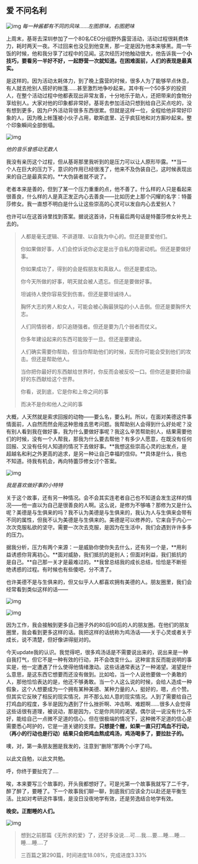 ## 爱 不问名利

![img](http://mmbiz.qpic.cn/mmbiz/cicG9K6Wf5FbpU8iaUMgQQcFAVRNJttsKv89icUyPZuIoFlUpa9seLeicBObZHPRbrD1ROsd2yu5RQ1HTQialgzzzSQ/640?wx_fmt=jpeg&tp=webp&wxfrom=5&wx_lazy=1)
*每一种酱都有不同的风味……左图原味，右图肥味*

上周末，基哥去深圳参加了一个80名CEO分组野外露营活动，活动过程很耗费体力，耗时两天一夜。不过回来也没见到他变黑，那一定是因为他本来够黑。周一午饭的时候，他和我分享了过程中的见闻。这次经历对他触动很大，他告诉我一个**小技巧，要看另一半好不好，一起野营一次就知道。在困难面前，人们的表现是最真实。**

是这样的。因为活动太耗体力，到了晚上露营的时候，很多人为了能够早点休息，有人就去抢别人搭好的帐篷……甚至激烈地争吵起来。其中有一个50多岁的投资人，在整个活动过程中他都表现出非常友善，十分地乐于助人，还把带来的食物分享给别人。大家对他的印象都非常好。基哥去参加活动只想到给自己买点吃的，没有想到更多，因为户外活动背很多东西很累。但就是这样一位，全程给他非常好印象的人，因为晚上帐篷被小伙子占用，歇斯底里、近乎疯狂地和对方厮吵起来。整个印象瞬间全部倒塌。

![img](http://mmbiz.qpic.cn/mmbiz/cicG9K6Wf5FbpU8iaUMgQQcFAVRNJttsKvbU4LshFwZvRbmYj30PFS5drmIeuKjfeD5JflSbSL6vXsk2MktvB3Fg/0?wx_fmt=gif&tp=webp&wxfrom=5&wx_lazy=1)

*他的音乐曾感动无数人*

我没有亲历这个过程，但从基哥那里我听到的是压力可以让人原形毕露。**当一个人在巨大的压力下，意识的作用已经很浅了，他来不及伪装自己，这时候表现出来的自己是最真实的。**大伪装者就不说了。

老者本来是善的，但到了某一个压力重重的点，他不善了。什么样的人只是看起来很善良，什么样的人是真正发正内心去善良——比如历史上那个闪耀的名字：特蕾莎修女。我一直想不明白是什么让这些崇高的心灵可以发自内心去爱别人？

也许可以在这首诗里找到答案。据说这首诗，只有最后两句话是特蕾莎修女补充上去的。

> 人都是毫无逻辑、不讲道理、以自我为中心的。但还是要爱他们。
>
> 你如果做好事，人们会控诉说你必定是出于自私的隐密动机。但还是要做好事。
>
> 你如果成功了，得到的会是假朋友和真敌人。但还是要成功。
>
> 你今天所做的好事，明天就会被人遗忘。但还是要做好事。
>
> 坦诚待人使你容易受到伤害。但还是要坦诚待人。
>
> 胸怀大志的男人和女人，可能会被心胸最狭隘的小人击倒。但还是要胸怀大志。
>
> 人们同情弱者，却只追随强者。但还是要为几个弱者而仗义。
>
> 你多年建设起来的东西可能毁于一旦。但还是要建设。
>
> 人们确实需要你帮助，但当你帮助他们的时候，反而你可能会受到他们的攻击。但还是帮助他人。
>
> 当你把你最好的东西献给世界时，你反而会被反咬一口。但你还是要把你最好的东西献给这个世界。
>
> 你看，说到底，它是你和上帝之间的事
>
> 而决不是你和他人之间的事

大概，人天然就是索求回报的动物——要么名，要么利。所以，在面对美德这件事情面前，人自然而然会用这种思维去思考问题。我帮助别人会得到什么好处呢？没有别人看到我在做好事，我为什么要做好事呢？我这么辛苦帮助别人，结果需要他们的时候，没有一个人帮我，那我为什么要去帮他？有多少人愿意，在既没有任何回报、又没有任何人知道的情况下去做好事。**我想这些崇高心灵的出发点，是超越名和利之外更高的追求，是另一种让自己幸福的信仰。**具体是什么，我也不知道。待我有机会，再向特蕾莎修女讨个答案。

![img](http://mmbiz.qpic.cn/mmbiz/cicG9K6Wf5FbpU8iaUMgQQcFAVRNJttsKvCrDmPfogkib6ib1EQU8mibS5lR9FWqOm3pprcTHFMiaUKc1icfSSNSbiaicMQ/640?wx_fmt=jpeg&tp=webp&wxfrom=5&wx_lazy=1)

*我是喜欢做好事的小特特*

关于这个故事，还有另一种情况。会不会其实连老者自己也不知道会发生这样的情况——他一直以为自己是很善良的人啊。这么说，是修为不够咯？那修为又是什么呢？美德是与生俱来的吗？我不认为美德是与生俱来的，我认为人与生俱来会带有不同的属性，但我不认为美德是与生俱来的。美德是可以修养的，它来自于内心一次次克服私欲的坚守。需要一次次去克服，是因为在生活中，我们会遇到许许多多的压力。

据我分析，压力有两个来源：一是威胁你使你失去什么，还有另一个是，**用利益诱惑你背离初心。**面对威胁，我们抵抗的是别人；但面对利益，我们抵抗的是自己。**自己那一关才是最难过的。**我曾总结我的成长总结，恰恰是不断拒绝诱惑的过程。有时候也有些傻吧，分不清了。

也许美德不是与生俱来的，但又似乎人人都喜欢拥有美德的人。朋友圈里，我们会经常看到类似这样的话——

![img](http://mmbiz.qpic.cn/mmbiz/cicG9K6Wf5FbpU8iaUMgQQcFAVRNJttsKvddVnVxiap94icT589MYRUoRRicz3LBqr6K4RPvM9yVyDaic06tsiaibicg7BQ/640?wx_fmt=jpeg&tp=webp&wxfrom=5&wx_lazy=1)

![img](http://mmbiz.qpic.cn/mmbiz/cicG9K6Wf5FbpU8iaUMgQQcFAVRNJttsKvQ44vIibGvxzPK67XFGRKgFfA9B0AO9TI8k9gugZgNsZzWKHFJQuiaY6w/640?wx_fmt=jpeg&tp=webp&wxfrom=5&wx_lazy=1)

因为工作，我会接触到更多自己圈子外的80后90后的人的朋友圈。在他们的朋友圈里，我会看到更多这样的话。我把这样的话统称为鸡汤话——关于心灵或者关于成长，说不清楚，但好像讲得挺对的。

今天update我的认识。我觉得吧，很多鸡汤话是不需要说出来的，说出来是一种自我打气，但它不是一种有效的行动，并不会改变什么。这种宣言反而能说明的事实是，他一定遭遇了什么使得他情绪激动。这些话通常表达了一种渴望。渴望是什么意思，是这东西它想要而还没有做到。比如哈，当一个人说他要做一个勇敢的人，那他恰恰表达的是，他还不够勇敢。当一个人这么说的时候，会给人造成一种假象，这个人想要成为一个拥有某种美德、某种力量的人，挺好的，嗯，点个赞。但其实它反映了相反的现实情况，并不那么如人意的现实情况。人到了需要给自己打鸡血的程度，多半是因为遇到了什么挫折啊、冲击啊、难题啊……很多人会觉得这些话很有道理，被说动，那是因为，它是你共同的渴望。偶尔说一说没有什么不好，能给自己一点微不足道的信心，但在很极端的情况下，这种微不足道的信心是需要悉心呵护的，它是一道关键的支撑。**只想提个醒，如果一直只打鸡血不行动，（再小的行动也是行动）结果只会把鸡血熬成鸡汤，鸡汤喝多了，要拉肚子的。**

噢，对，第一条朋友圈是我发的，注意到“删除”那两个小字了吗。

以此文自勉，以此文共勉。

呼，你终于要扯完了....

唉，本来要写三个故事的，开头我都想好了。可是光第一个故事我就写了二千字，醉了醉了，要睡了。下一个故事我们聊一聊，到底我们应该全力以赴还是平衡生活。比如对考研这件事情，是没日没夜地学有效，还是劳逸结合地学有效。

**晚安。正酣睡的人们。**

![img](http://mmbiz.qpic.cn/mmbiz/cicG9K6Wf5FbpU8iaUMgQQcFAVRNJttsKvtvqVqMnFFxkIQL12AoGWNApl5mZf45zKibPxlG30QVribDe3kVH0hlHA/640?wx_fmt=jpeg&tp=webp&wxfrom=5&wx_lazy=1)

> 想到之前那篇《无所求的爱》了，还好多没说....可....我....要....睡....睡....睡....睡....了
>
> 三百篇之第290篇，时间进度18.08%，完成进度3.33%

